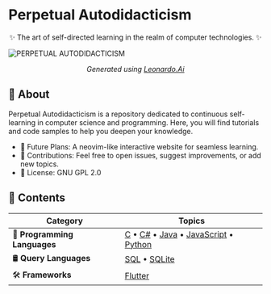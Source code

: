 # Perpetual Autodidacticism

<p align="center">✨ The art of self-directed learning in the realm of computer technologies. ✨</p>

![PERPETUAL AUTODIDACTICISM](https://github.com/user-attachments/assets/b617b9c7-00a0-4526-b021-3390e8fe1e44)

<p align="center"><i>Generated using <a href="https://leonardo.ai/">Leonardo.Ai</a></i></p>

## 📌 About
Perpetual Autodidacticism is a repository dedicated to continuous self-learning in computer science and programming. Here, you will find tutorials and code samples to help you deepen your knowledge.

- 🌱 Future Plans: A neovim-like interactive website for seamless learning.
- 👥 Contributions: Feel free to open issues, suggest improvements, or add new topics.
- 🔖 License: GNU GPL 2.0

## 📖 Contents
| **Category**      | **Topics** |
|------------------|-----------|
| 🚀 **Programming Languages** | [C]() • [C#]() • [Java]() • [JavaScript]() • [Python]() |
| 🛢 **Query Languages** | [SQL]() • [SQLite]() |
| 🛠 **Frameworks** | [Flutter]() |

